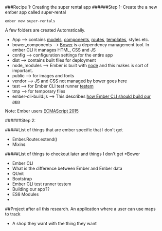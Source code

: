 ###Recipe 1: Creating the super rental app
######Step 1: Create the a new ember app called super-rental

```
ember new super-rentals
```

A few folders are created Automatically.</br>
* App --> contains [models](), [components](), [routes](), [templates](), styles etc.
* bower_components --> [Bower]() is a dependency management tool. In ember CLI it manages HTML, CSS and JS
* config --> configuration settings for the entire app
* dist --> contains built files for deployment
* node_modules --> Ember is built with [node]() and this makes is sort of important.
* public --> for images and fonts 
* vendor --> JS and CSS not managed by bower goes here
* test --> for Ember CLI test runner [testem]()
* tmp --> for temporary files 
* ember-cli-build.js --> This describes [how Ember CLI should build our app]()

Note: Ember users [ECMAScript 2015]() 

######Step 2: 




#####List of things that are ember specific that I don't get
* Ember.Router.extend()
* Mixins 

#####List of things to checkout later and things I don't get 
*Bower
* Ember CLI
* What is the difference between Ember and Ember data
* QUnit 
* Bootstrap
* Ember CLI test runner testem
* Building our app??
* ES6 Modules	
* 

##Project after all this research.
An application where a user can use maps to track 
* A shop they want with the thing they want


